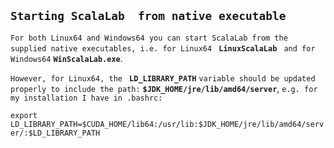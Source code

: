## `Starting ScalaLab  from native executable ` ##

`For both Linux64 and Windows64 you can start ScalaLab from the supplied native executables, i.e. for Linux64 ` **`LinuxScalaLab`** ` and for Windows64` **`WinScalaLab.exe`**.

`However, for Linux64, the ` **`LD_LIBRARY_PATH`** ` variable should be updated properly to include the path: ` **`$JDK_HOME/jre/lib/amd64/server`**, ` e.g. for my installation I have in .bashrc: `

`export LD_LIBRARY_PATH=$CUDA_HOME/lib64:/usr/lib:$JDK_HOME/jre/lib/amd64/server/:$LD_LIBRARY_PATH`